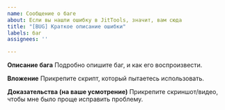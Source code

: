 ```yaml
---
name: Сообщение о баге
about: Если вы нашли ошибку в JitTools, значит, вам сюда
title: "[BUG] Краткое описание ошибки"
labels: баг
assignees: ''

---
```


**Описание бага**
Подробно опишите баг, и как его воспроизвести.

**Вложение**
Прикрепите скрипт, который пытаетесь использовать.

**Доказательства (на ваше усмотрение)**
Прикрепите скриншот/видео, чтобы мне было проще исправить проблему.
